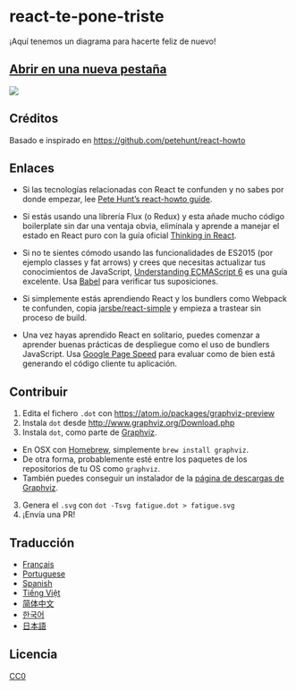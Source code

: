 # react-te-pone-triste
¡Aquí tenemos un diagrama para hacerte feliz de nuevo!

## <a href='https://cdn.rawgit.com/jvalen/react-makes-you-sad/master/fatigue.svg' target='_blank'>Abrir en una nueva pestaña</a>

<img src='https://cdn.rawgit.com/jvalen/react-makes-you-sad/master/fatigue.svg'>

## Créditos

Basado e inspirado en https://github.com/petehunt/react-howto

## Enlaces

* Si las tecnologías relacionadas con React te confunden y no sabes por donde empezar, lee <a href="https://github.com/petehunt/react-howto" target="_blank">Pete Hunt’s react-howto guide</a>.

* Si estás usando una librería Flux (o Redux) y esta añade mucho código boilerplate sin dar una ventaja obvia, elimínala y aprende a manejar el estado en React puro con la guía oficial <a href="https://facebook.github.io/react/docs/thinking-in-react.html" target="_blank">Thinking in React</a>.

* Si no te sientes cómodo usando las funcionalidades de ES2015 (por ejemplo classes y fat arrows) y crees que necesitas actualizar tus conocimientos de JavaScript, <a href="https://leanpub.com/understandinges6/read" target="_blank">Understanding ECMAScript 6</a> es una guía excelente. Usa <a href="https://babeljs.io/repl/" target="_blank">Babel</a> para verificar tus suposiciones.

* Si simplemente estás aprendiendo React y los bundlers como Webpack te confunden, copia <a href="https://github.com/jarsbe/react-simple" target="_blank">jarsbe/react-simple</a> y empieza a trastear sin proceso de build.

* Una vez hayas aprendido React en solitario, puedes comenzar a aprender buenas prácticas de despliegue como el uso de bundlers JavaScript. Usa [Google Page Speed](https://developers.google.com/speed/pagespeed/) para evaluar como de bien está generando el código cliente tu aplicación.

## Contribuir

1. Edita el fichero `.dot` con https://atom.io/packages/graphviz-preview
2. Instala `dot` desde http://www.graphviz.org/Download.php
2. Instala `dot`, como parte de [Graphviz](http://www.graphviz.org/).
  * En OSX con [Homebrew](http://www.brew.sh), simplemente `brew install graphviz`.
  * De otra forma, probablemente esté entre los paquetes de los repositorios de tu OS como `graphviz`.
  * También puedes conseguir un instalador de la [página de descargas de Graphviz](http://www.graphviz.org/Download.php).
3. Genera el `.svg` con `dot -Tsvg fatigue.dot > fatigue.svg`
4. ¡Envía una PR!

## Traducción

- [Français](https://github.com/matteodelabre/react-vous-rend-triste)
- [Portuguese](https://github.com/brunogenaro/react-makes-you-sad)
- [Spanish](https://github.com/jvalen/react-makes-you-sad)
- [Tiếng Việt](https://github.com/petehouston/react-makes-you-sad)
- [简体中文](https://github.com/wyvernnot/react-makes-you-sad)
- [한국어](https://github.com/ehrudxo/react-makes-you-sad)
- [日本語](https://github.com/kuy/react-makes-you-sad)

## Licencia

[CC0](https://wiki.creativecommons.org/wiki/CC0)
